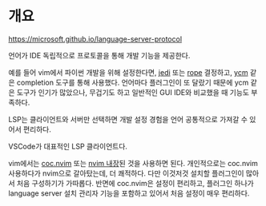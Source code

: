 # 개요

https://microsoft.github.io/language-server-protocol

언어가 IDE 독립적으로 프로토콜을 통해 개발 기능을 제공한다.

예를 들어 vim에서 파이썬 개발을 위해 설정한다면, [jedi](https://github.com/davidhalter/jedi) 또는 [rope](https://github.com/python-rope/rope) 결정하고, [ycm](https://github.com/ycm-core/YouCompleteMe) 같은 completion 도구를 통해 사용했다.
언어마다 플러그인이 또 달랐기 때문에 ycm 같은 도구가 인기가 많았으나, 무겁기도 하고 일반적인 GUI IDE와 비교했을 때 기능도 부족하다.

LSP는 클라이언트와 서버만 선택하면 개발 설정 경험을 언어 공통적으로 가져갈 수 있어서 편리하다.

VSCode가 대표적인 LSP 클라이언트다.

vim에서는 [coc.nvim](https://github.com/neoclide/coc.nvim) 또는 [nvim 내장](https://github.com/neovim/nvim-lspconfig)된 것을 사용하면 된다.
개인적으로는 coc.nvim 사용하다가 nvim으로 갈아탔는데, 더 쾌적하다. 다만 이것저것 설치할 플러그인이 많아서 처음 구성하기가 가따롭다. 반면에 coc.nvim은 설정이 편리하고, 플러그인 하나가 language server 설치 관리자 기능을 포함하고 있어서 처음 설정이 매우 편리하다.
